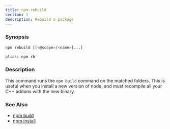 ```yaml
---
title: npm-rebuild
section: 1
description: Rebuild a package
---
```


### Synopsis

```bash
npm rebuild [[<@scope>/<name>]...]

alias: npm rb
```

### Description

This command runs the `npm build` command on the matched folders.  This is useful when you install a new version of node, and must recompile all your C++ addons with the new binary.

### See Also

* [npm build](/cli-commands/npm-build)
* [npm install](/cli-commands/npm-install)
